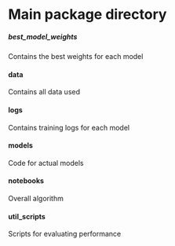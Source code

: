 # Main package directory

##### best_model_weights
Contains the best weights for each model

#### data
Contains all data used

#### logs
Contains training logs for each model

#### models
Code for actual models

#### notebooks
Overall algorithm

#### util_scripts
Scripts for evaluating performance
